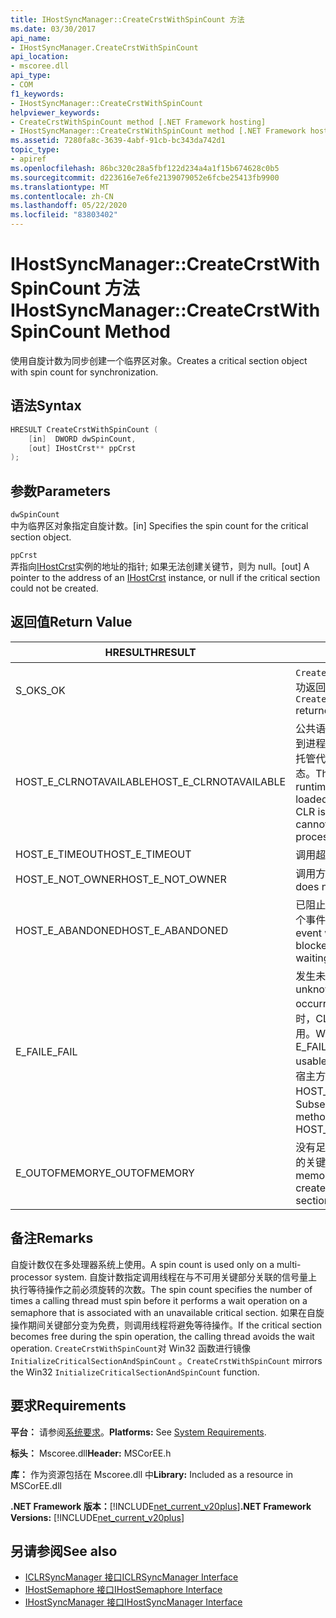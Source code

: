 ```yaml
---
title: IHostSyncManager::CreateCrstWithSpinCount 方法
ms.date: 03/30/2017
api_name:
- IHostSyncManager.CreateCrstWithSpinCount
api_location:
- mscoree.dll
api_type:
- COM
f1_keywords:
- IHostSyncManager::CreateCrstWithSpinCount
helpviewer_keywords:
- CreateCrstWithSpinCount method [.NET Framework hosting]
- IHostSyncManager::CreateCrstWithSpinCount method [.NET Framework hosting]
ms.assetid: 7280fa8c-3639-4abf-91cb-bc343da742d1
topic_type:
- apiref
ms.openlocfilehash: 86bc320c28a5fbf122d234a4a1f15b674628c0b5
ms.sourcegitcommit: d223616e7e6fe2139079052e6fcbe25413fb9900
ms.translationtype: MT
ms.contentlocale: zh-CN
ms.lasthandoff: 05/22/2020
ms.locfileid: "83803402"
---
```

# <a name="ihostsyncmanagercreatecrstwithspincount-method"></a><span data-ttu-id="49a94-102">IHostSyncManager::CreateCrstWithSpinCount 方法</span><span class="sxs-lookup"><span data-stu-id="49a94-102">IHostSyncManager::CreateCrstWithSpinCount Method</span></span>
<span data-ttu-id="49a94-103">使用自旋计数为同步创建一个临界区对象。</span><span class="sxs-lookup"><span data-stu-id="49a94-103">Creates a critical section object with spin count for synchronization.</span></span>  
  
## <a name="syntax"></a><span data-ttu-id="49a94-104">语法</span><span class="sxs-lookup"><span data-stu-id="49a94-104">Syntax</span></span>  
  
```cpp  
HRESULT CreateCrstWithSpinCount (  
    [in]  DWORD dwSpinCount,  
    [out] IHostCrst** ppCrst  
);  
```  
  
## <a name="parameters"></a><span data-ttu-id="49a94-105">参数</span><span class="sxs-lookup"><span data-stu-id="49a94-105">Parameters</span></span>  
 `dwSpinCount`  
 <span data-ttu-id="49a94-106">中为临界区对象指定自旋计数。</span><span class="sxs-lookup"><span data-stu-id="49a94-106">[in] Specifies the spin count for the critical section object.</span></span>  
  
 `ppCrst`  
 <span data-ttu-id="49a94-107">弄指向[IHostCrst](ihostcrst-interface.md)实例的地址的指针; 如果无法创建关键节，则为 null。</span><span class="sxs-lookup"><span data-stu-id="49a94-107">[out] A pointer to the address of an [IHostCrst](ihostcrst-interface.md) instance, or null if the critical section could not be created.</span></span>  
  
## <a name="return-value"></a><span data-ttu-id="49a94-108">返回值</span><span class="sxs-lookup"><span data-stu-id="49a94-108">Return Value</span></span>  
  
|<span data-ttu-id="49a94-109">HRESULT</span><span class="sxs-lookup"><span data-stu-id="49a94-109">HRESULT</span></span>|<span data-ttu-id="49a94-110">说明</span><span class="sxs-lookup"><span data-stu-id="49a94-110">Description</span></span>|  
|-------------|-----------------|  
|<span data-ttu-id="49a94-111">S_OK</span><span class="sxs-lookup"><span data-stu-id="49a94-111">S_OK</span></span>|<span data-ttu-id="49a94-112">`CreateCrstWithSpinCount`已成功返回。</span><span class="sxs-lookup"><span data-stu-id="49a94-112">`CreateCrstWithSpinCount` returned successfully.</span></span>|  
|<span data-ttu-id="49a94-113">HOST_E_CLRNOTAVAILABLE</span><span class="sxs-lookup"><span data-stu-id="49a94-113">HOST_E_CLRNOTAVAILABLE</span></span>|<span data-ttu-id="49a94-114">公共语言运行时（CLR）未加载到进程中，或 CLR 处于无法运行托管代码或成功处理调用的状态。</span><span class="sxs-lookup"><span data-stu-id="49a94-114">The common language runtime (CLR) has not been loaded into a process, or the CLR is in a state in which it cannot run managed code or process the call successfully.</span></span>|  
|<span data-ttu-id="49a94-115">HOST_E_TIMEOUT</span><span class="sxs-lookup"><span data-stu-id="49a94-115">HOST_E_TIMEOUT</span></span>|<span data-ttu-id="49a94-116">调用超时。</span><span class="sxs-lookup"><span data-stu-id="49a94-116">The call timed out.</span></span>|  
|<span data-ttu-id="49a94-117">HOST_E_NOT_OWNER</span><span class="sxs-lookup"><span data-stu-id="49a94-117">HOST_E_NOT_OWNER</span></span>|<span data-ttu-id="49a94-118">调用方不拥有该锁。</span><span class="sxs-lookup"><span data-stu-id="49a94-118">The caller does not own the lock.</span></span>|  
|<span data-ttu-id="49a94-119">HOST_E_ABANDONED</span><span class="sxs-lookup"><span data-stu-id="49a94-119">HOST_E_ABANDONED</span></span>|<span data-ttu-id="49a94-120">已阻止的线程或纤程正在等待某个事件时，该事件被取消。</span><span class="sxs-lookup"><span data-stu-id="49a94-120">An event was canceled while a blocked thread or fiber was waiting on it.</span></span>|  
|<span data-ttu-id="49a94-121">E_FAIL</span><span class="sxs-lookup"><span data-stu-id="49a94-121">E_FAIL</span></span>|<span data-ttu-id="49a94-122">发生未知的灾难性故障。</span><span class="sxs-lookup"><span data-stu-id="49a94-122">An unknown catastrophic failure occurred.</span></span> <span data-ttu-id="49a94-123">当方法返回 E_FAIL 时，CLR 在该进程内将不再可用。</span><span class="sxs-lookup"><span data-stu-id="49a94-123">When a method returns E_FAIL, the CLR is no longer usable within the process.</span></span> <span data-ttu-id="49a94-124">对宿主方法的后续调用会返回 HOST_E_CLRNOTAVAILABLE。</span><span class="sxs-lookup"><span data-stu-id="49a94-124">Subsequent calls to hosting methods return HOST_E_CLRNOTAVAILABLE.</span></span>|  
|<span data-ttu-id="49a94-125">E_OUTOFMEMORY</span><span class="sxs-lookup"><span data-stu-id="49a94-125">E_OUTOFMEMORY</span></span>|<span data-ttu-id="49a94-126">没有足够的内存可用于创建请求的关键部分。</span><span class="sxs-lookup"><span data-stu-id="49a94-126">Not enough memory was available to create the requested critical section.</span></span>|  
  
## <a name="remarks"></a><span data-ttu-id="49a94-127">备注</span><span class="sxs-lookup"><span data-stu-id="49a94-127">Remarks</span></span>  
 <span data-ttu-id="49a94-128">自旋计数仅在多处理器系统上使用。</span><span class="sxs-lookup"><span data-stu-id="49a94-128">A spin count is used only on a multi-processor system.</span></span> <span data-ttu-id="49a94-129">自旋计数指定调用线程在与不可用关键部分关联的信号量上执行等待操作之前必须旋转的次数。</span><span class="sxs-lookup"><span data-stu-id="49a94-129">The spin count specifies the number of times a calling thread must spin before it performs a wait operation on a semaphore that is associated with an unavailable critical section.</span></span> <span data-ttu-id="49a94-130">如果在自旋操作期间关键部分变为免费，则调用线程将避免等待操作。</span><span class="sxs-lookup"><span data-stu-id="49a94-130">If the critical section becomes free during the spin operation, the calling thread avoids the wait operation.</span></span> <span data-ttu-id="49a94-131">`CreateCrstWithSpinCount`对 Win32 函数进行镜像 `InitializeCriticalSectionAndSpinCount` 。</span><span class="sxs-lookup"><span data-stu-id="49a94-131">`CreateCrstWithSpinCount` mirrors the Win32 `InitializeCriticalSectionAndSpinCount` function.</span></span>  
  
## <a name="requirements"></a><span data-ttu-id="49a94-132">要求</span><span class="sxs-lookup"><span data-stu-id="49a94-132">Requirements</span></span>  
 <span data-ttu-id="49a94-133">**平台：** 请参阅[系统要求](../../get-started/system-requirements.md)。</span><span class="sxs-lookup"><span data-stu-id="49a94-133">**Platforms:** See [System Requirements](../../get-started/system-requirements.md).</span></span>  
  
 <span data-ttu-id="49a94-134">**标头：** Mscoree.dll</span><span class="sxs-lookup"><span data-stu-id="49a94-134">**Header:** MSCorEE.h</span></span>  
  
 <span data-ttu-id="49a94-135">**库：** 作为资源包括在 Mscoree.dll 中</span><span class="sxs-lookup"><span data-stu-id="49a94-135">**Library:** Included as a resource in MSCorEE.dll</span></span>  
  
 <span data-ttu-id="49a94-136">**.NET Framework 版本：**[!INCLUDE[net_current_v20plus](../../../../includes/net-current-v20plus-md.md)]</span><span class="sxs-lookup"><span data-stu-id="49a94-136">**.NET Framework Versions:** [!INCLUDE[net_current_v20plus](../../../../includes/net-current-v20plus-md.md)]</span></span>  
  
## <a name="see-also"></a><span data-ttu-id="49a94-137">另请参阅</span><span class="sxs-lookup"><span data-stu-id="49a94-137">See also</span></span>

- [<span data-ttu-id="49a94-138">ICLRSyncManager 接口</span><span class="sxs-lookup"><span data-stu-id="49a94-138">ICLRSyncManager Interface</span></span>](iclrsyncmanager-interface.md)
- [<span data-ttu-id="49a94-139">IHostSemaphore 接口</span><span class="sxs-lookup"><span data-stu-id="49a94-139">IHostSemaphore Interface</span></span>](ihostsemaphore-interface.md)
- [<span data-ttu-id="49a94-140">IHostSyncManager 接口</span><span class="sxs-lookup"><span data-stu-id="49a94-140">IHostSyncManager Interface</span></span>](ihostsyncmanager-interface.md)
